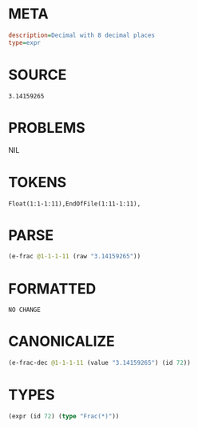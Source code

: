 # META
~~~ini
description=Decimal with 8 decimal places
type=expr
~~~
# SOURCE
~~~roc
3.14159265
~~~
# PROBLEMS
NIL
# TOKENS
~~~zig
Float(1:1-1:11),EndOfFile(1:11-1:11),
~~~
# PARSE
~~~clojure
(e-frac @1-1-1-11 (raw "3.14159265"))
~~~
# FORMATTED
~~~roc
NO CHANGE
~~~
# CANONICALIZE
~~~clojure
(e-frac-dec @1-1-1-11 (value "3.14159265") (id 72))
~~~
# TYPES
~~~clojure
(expr (id 72) (type "Frac(*)"))
~~~
